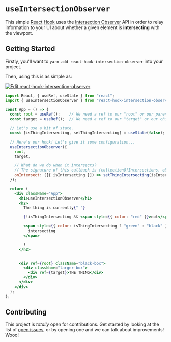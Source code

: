 # `useIntersectionObserver`
This simple [React](https://reactjs.org/) [Hook](https://reactjs.org/docs/hooks-intro.html) uses the [Intersection Observer](https://developer.mozilla.org/en-US/docs/Web/API/Intersection_Observer_API) API in order to relay information to your UI about whether a given element is **intersecting** with the viewport.

## Getting Started

Firstly, you'll want to `yarn add react-hook-intersection-observer` into your project.

Then, using this is as simple as:

[![Edit react-hook-intersection-observer](https://codesandbox.io/static/img/play-codesandbox.svg)](https://codesandbox.io/s/r45lrl8rzm)

```jsx
import React, { useRef, useState } from "react";
import { useIntersectionObserver } from "react-hook-intersection-observer";

const App = () => {
  const root = useRef();    // We need a ref to our "root" or our parent,
  const target = useRef();  // We need a ref to our "target" or our child-to-watch,

  // Let's use a bit of state.
  const [isThingIntersecting, setThingIntersecting] = useState(false);

  // Here's our hook! Let's give it some configuration...
  useIntersectionObserver({
    root,
    target,

    // What do we do when it intersects?
    // The signature of this callback is (collectionOfIntersections, observerElement).
    onIntersect: ([{ isIntersecting }]) => setThingIntersecting(isIntersecting)
  });

  return (
    <div className="App">
      <h1>useIntersectionObserver</h1>
      <h2>
        The thing is currently{" "}

        {!isThingIntersecting && <span style={{ color: "red" }}>not</span>}{" "}

        <span style={{ color: isThingIntersecting ? "green" : "black" }}>
          intersecting
        </span>

        !
      </h2>


      <div ref={root} className="black-box">
        <div className="larger-box">
          <div ref={target}>THE THING</div>
        </div>
      </div>
    </div>
  );
};
```

## Contributing

This project is _totally_ open for contributions. Get started by looking at the list of [open issues](https://github.com/tejasq/react-hook-intersection-observer/issues), or by opening one and we can talk about improvements! Wooo!
